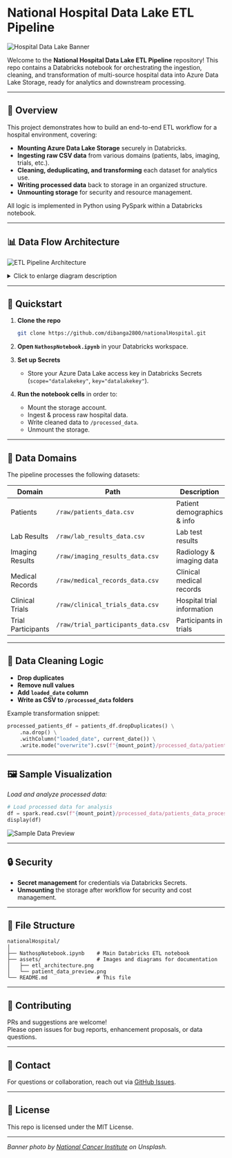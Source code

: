 # National Hospital Data Lake ETL Pipeline

![Hospital Data Lake Banner](https://about-britain.com/photos2/hospital-uk.jpg)

Welcome to the **National Hospital Data Lake ETL Pipeline** repository! This repo contains a Databricks notebook for orchestrating the ingestion, cleaning, and transformation of multi-source hospital data into Azure Data Lake Storage, ready for analytics and downstream processing.

---

## 📖 Overview

This project demonstrates how to build an end-to-end ETL workflow for a hospital environment, covering:

- **Mounting Azure Data Lake Storage** securely in Databricks.
- **Ingesting raw CSV data** from various domains (patients, labs, imaging, trials, etc.).
- **Cleaning, deduplicating, and transforming** each dataset for analytics use.
- **Writing processed data** back to storage in an organized structure.
- **Unmounting storage** for security and resource management.

All logic is implemented in Python using PySpark within a Databricks notebook.

---

## 📊 Data Flow Architecture

![ETL Pipeline Architecture](https://github.com/dibanga2800/nationalHospital/raw/main/assets/etl_architecture.png)

<details>
<summary>Click to enlarge diagram description</summary>
The pipeline starts by mounting an Azure Data Lake container, reads multiple hospital-related CSVs, applies cleaning and deduplication, adds a load timestamp, and writes processed data to dedicated folders. Finally, the storage is unmounted.
</details>

---

## 🚀 Quickstart

1. **Clone the repo**  
   ```bash
   git clone https://github.com/dibanga2800/nationalHospital.git
   ```

2. **Open `NathospNotebook.ipynb`** in your Databricks workspace.

3. **Set up Secrets**
   - Store your Azure Data Lake access key in Databricks Secrets (`scope="datalakekey"`, `key="datalakekey"`).

4. **Run the notebook cells** in order to:
   - Mount the storage account.
   - Ingest & process raw hospital data.
   - Write cleaned data to `/processed_data`.
   - Unmount the storage.

---

## 🏥 Data Domains

The pipeline processes the following datasets:

| Domain              | Path                                   | Description                   |
|---------------------|----------------------------------------|-------------------------------|
| Patients            | `/raw/patients_data.csv`               | Patient demographics & info   |
| Lab Results         | `/raw/lab_results_data.csv`            | Lab test results              |
| Imaging Results     | `/raw/imaging_results_data.csv`        | Radiology & imaging data      |
| Medical Records     | `/raw/medical_records_data.csv`        | Clinical medical records      |
| Clinical Trials     | `/raw/clinical_trials_data.csv`        | Hospital trial information    |
| Trial Participants  | `/raw/trial_participants_data.csv`     | Participants in trials        |

---
## 🧹 Data Cleaning Logic

- **Drop duplicates**
- **Remove null values**
- **Add `loaded_date` column**
- **Write as CSV to `/processed_data` folders**

Example transformation snippet:
```python
processed_patients_df = patients_df.dropDuplicates() \
    .na.drop() \
    .withColumn("loaded_date", current_date()) \
    .write.mode("overwrite").csv(f"{mount_point}/processed_data/patients_data_processed", header=True)
```

---

## 🖼️ Sample Visualization

*Load and analyze processed data:*

```python
# Load processed data for analysis
df = spark.read.csv(f"{mount_point}/processed_data/patients_data_processed", header=True, inferSchema=True)
display(df)
```

![Sample Data Preview](https://github.com/dibanga2800/nationalHospital/raw/main/assets/patient_data_preview.png)

---

## 🔒 Security

- **Secret management** for credentials via Databricks Secrets.
- **Unmounting** the storage after workflow for security and cost management.

---

## 📂 File Structure

```
nationalHospital/
│
├── NathospNotebook.ipynb    # Main Databricks ETL notebook
├── assets/                  # Images and diagrams for documentation
│   ├── etl_architecture.png
│   └── patient_data_preview.png
└── README.md                # This file
```

---

## 🤝 Contributing

PRs and suggestions are welcome!  
Please open issues for bug reports, enhancement proposals, or data questions.

---

## 📧 Contact

For questions or collaboration, reach out via [GitHub Issues](https://github.com/dibanga2800/nationalHospital/issues).

---

## 📜 License

This repo is licensed under the MIT License.

---

*Banner photo by [National Cancer Institute](https://unsplash.com/photos/7e5g6XcWz2s) on Unsplash.*
